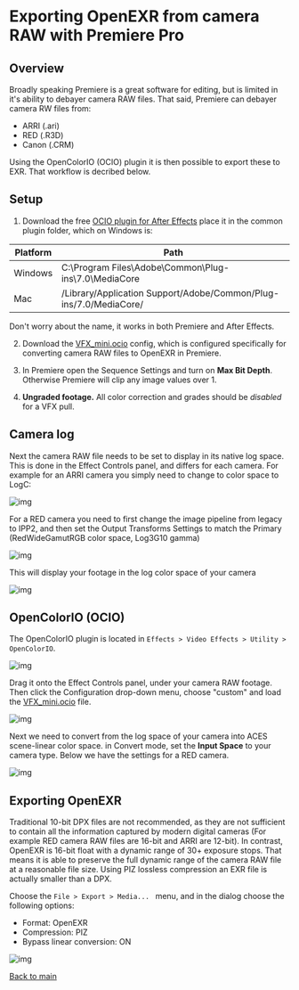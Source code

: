 # Exporting OpenEXR from camera RAW with Premiere Pro

## Overview

Broadly speaking Premiere is a great software for editing, but is limited in it's ability to debayer camera RAW files. That said, Premiere can debayer camera RW files from:

 - ARRI (.ari)
 - RED (.R3D)
 - Canon (.CRM)
 
Using the OpenColorIO (OCIO) plugin it is then possible to export these to EXR. That workflow is decribed below.

## Setup

  1. Download the free [OCIO plugin for After Effects](https://fnordware.blogspot.com/2012/05/opencolorio-for-after-effects.html) place it in the common plugin folder, which on Windows is:<br>

| Platform	| Path
|-----------|---------------------------------------------------------------
| Windows	| C:\Program Files\Adobe\Common\Plug-ins\7.0\MediaCore
| Mac	      | /Library/Application Support/Adobe/Common/Plug-ins/7.0/MediaCore/ 

Don't worry about the name, it works in both Premiere and After Effects.

  2. Download the [VFX_mini.ocio](https://github.com/sharktacos/OpenColorIO-configs/blob/main/software/Premiere/VFX_mini.ocio) config, which is configured specifically for converting camera RAW files to OpenEXR in Premiere. 

  3. In Premiere open the Sequence Settings and turn on  **Max Bit Depth**. Otherwise Premiere will clip any image values over 1. 
  4. **Ungraded footage.** All color correction and grades should be *disabled* for a VFX pull.

## Camera log

Next the camera RAW file needs to be set to display in its native log space. This is done in the Effect Controls panel, and differs for each camera. For example for an ARRI camera you simply need to change to color space to LogC:

![img](img/premiereB1.jpg)

For a RED camera you need to first change the image pipeline from legacy to IPP2, and then set the Output Transforms Settings to match the Primary (RedWideGamutRGB color space, Log3G10 gamma)

![img](img/premiereB2.jpg)

This will display your footage in the log color space of your camera

![img](img/premiereB7.jpg)


## OpenColorIO (OCIO)

The OpenColorIO plugin is located in ````Effects > Video Effects > Utility > OpenColorIO````. 

![img](img/premiereB3.jpg)

Drag it onto the Effect Controls panel, under your camera RAW footage. Then click the Configuration drop-down menu, choose "custom" and load the [VFX_mini.ocio](https://github.com/sharktacos/OpenColorIO-configs/blob/main/software/Premiere/VFX_mini.ocio) file.

![img](img/premiereB4.jpg)

Next we need to convert from the log space of your camera into ACES scene-linear color space. in Convert mode, set the **Input Space** to your camera type. Below we have the settings for a RED camera.

![img](img/premiereB5.jpg)


## Exporting OpenEXR

Traditional 10-bit DPX files are not recommended, as they are not sufficient to contain all the information captured by modern digital cameras (For example RED camera RAW files are 16-bit and ARRI are 12-bit). In contrast, OpenEXR is 16-bit float with a dynamic range of 30+ exposure stops. That means it is able to preserve the full dynamic range of the camera RAW file at a reasonable file size. Using PIZ lossless compression an EXR file is actually smaller than a DPX.

Choose the ```File > Export > Media... ``` menu, and in the dialog choose the following options:

 - Format: OpenEXR
 - Compression: PIZ  
 - Bypass linear conversion: ON

![img](img/premiereB6.jpg)


[Back to main](../StdX_ACES)
